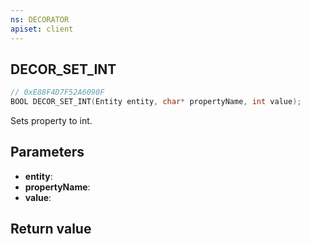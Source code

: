 ```yaml
---
ns: DECORATOR
apiset: client
---
```

## DECOR_SET_INT

```c
// 0xE88F4D7F52A6090F
BOOL DECOR_SET_INT(Entity entity, char* propertyName, int value);
```

Sets property to int.

## Parameters
* **entity**:
* **propertyName**:
* **value**:

## Return value
